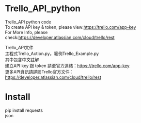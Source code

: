 # Trello_API_python
Trello_API python code \
To create API key & token, please view:https://trello.com/app-key \
For More Info, please check:https://developer.atlassian.com/cloud/trello/rest

Trello_API文件 \
主程式Trello_Action.py，範例Trello_Example.py \
其中包含中文註解 \
建立API key 跟 token 請至官方連結：https://trello.com/app-key \
更多API資訊請詳閱Trello官方文件：https://developer.atlassian.com/cloud/trello/rest


# Install
pip install requests \
json
